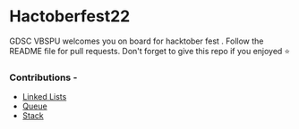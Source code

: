# Hactoberfest22
GDSC VBSPU welcomes you on board for hacktober fest . Follow the README file for pull requests. Don't forget to give this repo if you enjoyed ⭐

### Contributions - 
 - <a href="https://github.com/viren-joshi/Hactoberfest22/blob/main/Data%20Structure%20And%20Algorithm/VJ_LinkedList.c">Linked Lists</a>
 - <a href="https://github.com/viren-joshi/Hactoberfest22/blob/main/Data%20Structure%20And%20Algorithm/VJ_Queue.c">Queue</a>
 - <a href="https://github.com/viren-joshi/Hactoberfest22/blob/main/Data%20Structure%20And%20Algorithm/VJ_Stack.c">Stack</a>
